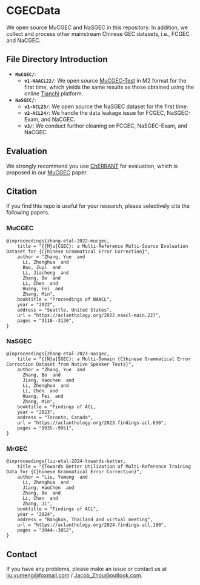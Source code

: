 # CGECData
We open source MuCGEC and NaSGEC in this repository. In addition, we collect and process other mainstream Chinese GEC datasets, i.e., FCGEC and NaCGEC.

## File Directory Introduction

+ **`MuCGEC/`**:
  + **`v1-NAACL22/`**: We open source [MuCGEC-Test](MuCGEC/v1-NAACL22/mucgec.test.m2) in M2 format for the first time, which yields the same results as those obtained using the online [Tianchi](https://tianchi.aliyun.com/dataset/131328/submission) platform. 
+ **`NaSGEC/`**:
  + **`v1-ACL23/`**: We open source the NaSGEC dataset for the first time.
  + **`v2-ACL24/`**: We handle the data leakage issue for FCGEC, NaSGEC-Exam, and NaCGEC.
  + **`v3/`**: We conduct further cleaning on FCGEC, NaSGEC-Exam, and NaCGEC.

## Evaluation

We strongly recommend you use [ChERRANT](https://github.com/HillZhang1999/MuCGEC/tree/main/scorers/ChERRANT) for evaluation, which is proposed in our [MuCGEC](https://aclanthology.org/2022.naacl-main.227/) paper.

## Citation

If you find this repo is useful for your research, please selectively cite the following papers.

### MuCGEC
```
@inproceedings{zhang-etal-2022-mucgec,
    title = "{{M}u{CGEC}: a Multi-Reference Multi-Source Evaluation Dataset for {C}hinese Grammatical Error Correction}",
    author = "Zhang, Yue  and
      Li, Zhenghua  and
      Bao, Zuyi  and
      Li, Jiacheng  and
      Zhang, Bo  and
      Li, Chen  and
      Huang, Fei  and
      Zhang, Min",
    booktitle = "Proceedings of NAACL",
    year = "2022",
    address = "Seattle, United States",
    url = "https://aclanthology.org/2022.naacl-main.227",
    pages = "3118--3130",
}
```

### NaSGEC
```
@inproceedings{zhang-etal-2023-nasgec,
    title = "{{N}a{SGEC}: a Multi-Domain {C}hinese Grammatical Error Correction Dataset from Native Speaker Texts}",
    author = "Zhang, Yue  and
      Zhang, Bo  and
      Jiang, Haochen  and
      Li, Zhenghua  and
      Li, Chen  and
      Huang, Fei  and
      Zhang, Min",
    booktitle = "Findings of ACL,
    year = "2023",
    address = "Toronto, Canada",
    url = "https://aclanthology.org/2023.findings-acl.630",
    pages = "9935--9951",
}
```

### MrGEC
```
@inproceedings{liu-etal-2024-towards-better,
    title = "{Towards Better Utilization of Multi-Reference Training Data for {C}hinese Grammatical Error Correction}",
    author = "Liu, Yumeng  and
      Li, Zhenghua  and
      Jiang, HaoChen  and
      Zhang, Bo  and
      Li, Chen  and
      Zhang, Ji",
    booktitle = "Findings of ACL",
    year = "2024",
    address = "Bangkok, Thailand and virtual meeting",
    url = "https://aclanthology.org/2024.findings-acl.180",
    pages = "3044--3052",
}
```

## Contact
If you have any problems, please make an issue or contact us at liu.yumeng@foxmail.com / Jacob_Zhou@outlook.com. 
